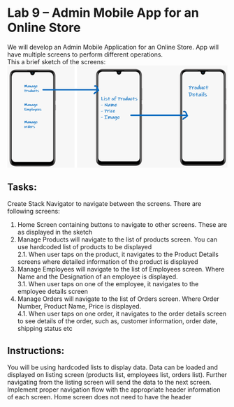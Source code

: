 # Lab 9 – Admin Mobile App for an Online Store

We will develop an Admin Mobile Application for an Online Store. App will have multiple screens to perform different operations.  
This a brief sketch of the screens:  
![Sample Display](./constants/Picture1.png)
## Tasks:
Create Stack Navigator to navigate between the screens. There are following screens:
1.	Home Screen containing buttons to navigate to other screens. These are as displayed in the sketch
2.	Manage Products will navigate to the list of products screen. You can use hardcoded list of products to be displayed  
2.1.	When user taps on the product, it navigates to the Product Details screens where detailed information of the product is displayed
3.	Manage Employees will navigate to the list of Employees screen. Where Name and the Designation of an employee is displayed.  
3.1.	When user taps on one of the employee, it navigates to the employee details screen
4.	Manage Orders will navigate to the list of Orders screen. Where Order Number, Product Name, Price is displayed.  
4.1.	When user taps on one order, it navigates to the order details screen to see details of the order, such as, customer information, order date, shipping status etc
## Instructions:
You will be using hardcoded lists to display data. Data can be loaded and displayed on listing screen (products list, employees list, orders list). Further navigating from the listing screen will send the data to the next screen.
Implement proper navigation flow with the appropriate header information of each screen.
Home screen does not need to have the header

